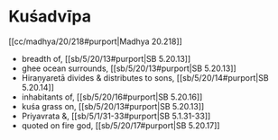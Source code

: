 # Kuśadvīpa

[[cc/madhya/20/218#purport|Madhya 20.218]]

* breadth of, [[sb/5/20/13#purport|SB 5.20.13]]
* ghee ocean surrounds, [[sb/5/20/13#purport|SB 5.20.13]]
* Hiraṇyaretā divides & distributes to sons, [[sb/5/20/14#purport|SB 5.20.14]]
* inhabitants of, [[sb/5/20/16#purport|SB 5.20.16]]
* kuśa grass on, [[sb/5/20/13#purport|SB 5.20.13]]
* Priyavrata &, [[sb/5/1/31-33#purport|SB 5.1.31-33]]
* quoted on fire god, [[sb/5/20/17#purport|SB 5.20.17]]
